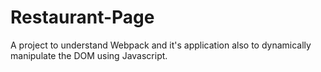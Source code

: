 # Restaurant-Page
A project to understand Webpack and it's application also to dynamically manipulate the DOM using Javascript.
